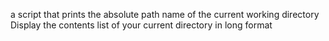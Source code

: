 a script that prints the absolute path name of the current working directory
Display the contents list of your current directory in long format
